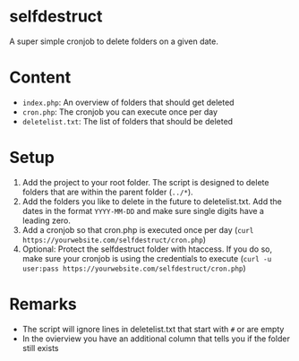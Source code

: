 # selfdestruct
A super simple cronjob to delete folders on a given date.

# Content
* `index.php`: An overview of folders that should get deleted
* `cron.php`: The cronjob you can execute once per day
* `deletelist.txt`: The list of folders that should be deleted

# Setup
1. Add the project to your root folder. The script is designed to delete folders that are within the parent folder (`../*`).
2. Add the folders you like to delete in the future to deletelist.txt. Add the dates in the format `YYYY-MM-DD` and make sure single digits have a leading zero.
3. Add a cronjob so that cron.php is executed once per day (`curl https://yourwebsite.com/selfdestruct/cron.php`)
4. Optional: Protect the selfdestruct folder with htaccess. If you do so, make sure your cronjob is using the credentials to execute (`curl -u user:pass https://yourwebsite.com/selfdestruct/cron.php`)

# Remarks
* The script will ignore lines in deletelist.txt that start with `#` or are empty
* In the ovierview you have an additional column that tells you if the folder still exists
